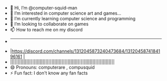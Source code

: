 - 👋 Hi, I’m @computer-squid-man
- 👀 I’m interested in computer science art and games...
- 🌱 I’m currently learning computer science and programming 
- 💞️ I’m looking to collaborate on games
- 📫 How to reach me on my discord
- _______________________________________________________________________
- |https://discord.com/channels/1312045873240473684/1312045874184196161 |
- |||||||||||||||||||||||||||||||||||||||||||||||||||||||||||||||||||||||
- 😄 Pronouns: computerare , compusquid
- ⚡ Fun fact: I don't know any fan facts

<!---
computer-squid-man/computer-squid-man is a ✨ special ✨ repository because its `README.md` (this file) appears on your GitHub profile.
You can click the Preview link to take a look at your changes.
--->
